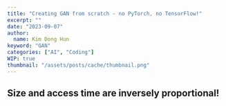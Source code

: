 ```yaml
---
title: "Creating GAN from scratch - no PyTorch, no TensorFlow!"
excerpt: ""
date: "2023-09-07"
author:
  name: Kim Dong Hun
keyword: "GAN"
categories: ["AI", "Coding"]
WIP: true
thumbnail: "/assets/posts/cache/thumbnail.png"
---
```


## Size and access time are inversely proportional!
